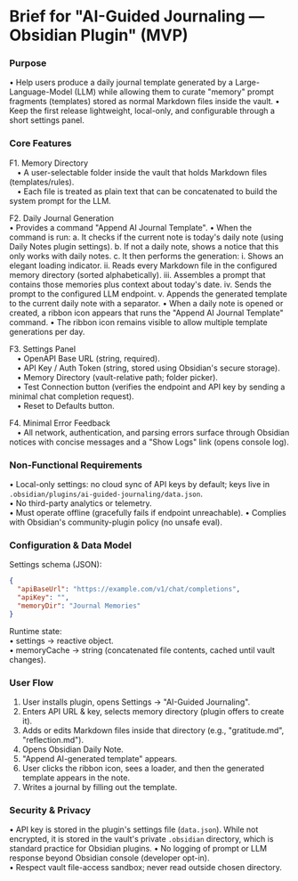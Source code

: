 # Brief for "AI-Guided Journaling — Obsidian Plugin" (MVP)

### Purpose

• Help users produce a daily journal template generated by a Large-Language-Model (LLM) while allowing them to curate "memory" prompt fragments (templates) stored as normal Markdown files inside the vault.
• Keep the first release lightweight, local-only, and configurable through a short settings panel.

### Core Features  

F1. Memory Directory  
 • A user-selectable folder inside the vault that holds Markdown files (templates/rules).  
 • Each file is treated as plain text that can be concatenated to build the system prompt for the LLM.

F2. Daily Journal Generation  
 • Provides a command "Append AI Journal Template".
 • When the command is run:
   a. It checks if the current note is today's daily note (using Daily Notes plugin settings).
   b. If not a daily note, shows a notice that this only works with daily notes.
   c. It then performs the generation:
      i. Shows an elegant loading indicator.
      ii. Reads every Markdown file in the configured memory directory (sorted alphabetically).
      iii. Assembles a prompt that contains those memories plus context about today's date.
      iv. Sends the prompt to the configured LLM endpoint.
      v. Appends the generated template to the current daily note with a separator.
 • When a daily note is opened or created, a ribbon icon appears that runs the "Append AI Journal Template" command.
 • The ribbon icon remains visible to allow multiple template generations per day.

   F3. Settings Panel  
 • OpenAPI Base URL (string, required).  
 • API Key / Auth Token (string, stored using Obsidian's secure storage).  
 • Memory Directory (vault-relative path; folder picker).  
 • Test Connection button (verifies the endpoint and API key by sending a minimal chat completion request).  
 • Reset to Defaults button.

   F4. Minimal Error Feedback  
 • All network, authentication, and parsing errors surface through Obsidian notices with concise messages and a "Show Logs" link (opens console log).

### Non-Functional Requirements  

• Local-only settings: no cloud sync of API keys by default; keys live in `.obsidian/plugins/ai-guided-journaling/data.json`.  
• No third-party analytics or telemetry.  
• Must operate offline (gracefully fails if endpoint unreachable).
• Complies with Obsidian's community-plugin policy (no unsafe eval).

### Configuration & Data Model  

Settings schema (JSON):  

```json
{
  "apiBaseUrl": "https://example.com/v1/chat/completions",
  "apiKey": "",
  "memoryDir": "Journal Memories"
}
```  

Runtime state:  
• settings → reactive object.  
• memoryCache → string (concatenated file contents, cached until vault changes).

### User Flow  

1. User installs plugin, opens Settings → "AI-Guided Journaling".  
2. Enters API URL & key, selects memory directory (plugin offers to create it).  
3. Adds or edits Markdown files inside that directory (e.g., "gratitude.md", "reflection.md").  
4. Opens Obsidian Daily Note.
5. "Append AI-generated template" appears.
6. User clicks the ribbon icon, sees a loader, and then the generated template appears in the note.
7. Writes a journal by filling out the template.

### Security & Privacy  

• API key is stored in the plugin's settings file (`data.json`). While not encrypted, it is stored in the vault's private `.obsidian` directory, which is standard practice for Obsidian plugins.
• No logging of prompt or LLM response beyond Obsidian console (developer opt-in).  
• Respect vault file-access sandbox; never read outside chosen directory.
